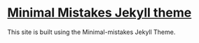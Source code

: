 # [Minimal Mistakes Jekyll theme](https://mmistakes.github.io/minimal-mistakes/)

This site is built using the Minimal-mistakes Jekyll Theme.

